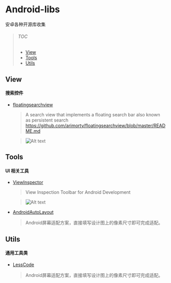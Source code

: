 # Android-libs
安卓各种开源库收集

> ###### TOC
> + [View](#view)
> + [Tools](#tools)
> + [Utils](#utils)

  
  
## View

#### 搜索控件

* [floatingsearchview][]

  > A search view that implements a floating search bar also known as persistent search https://github.com/arimorty/floatingsearchview/blob/master/README.md
  
  > ![Alt text](https://github.com/arimorty/floatingsearchview/raw/master/images/inaction.gif)

   [floatingsearchview]: https://github.com/arimorty/floatingsearchview

## Tools

#### UI 相关工具

* [ViewInspector][]

  > View Inspection Toolbar for Android Development 
  
  > ![Alt text](https://github.com/xfumihiro/ViewInspector/raw/master/images/sample.gif)

   [ViewInspector]: https://github.com/xfumihiro/ViewInspector

* [AndroidAutoLayout][]

  > Android屏幕适配方案，直接填写设计图上的像素尺寸即可完成适配。

   [AndroidAutoLayout]: https://github.com/hongyangAndroid/AndroidAutoLayout

## Utils

#### 通用工具类

* [LessCode][]

  > Android屏幕适配方案，直接填写设计图上的像素尺寸即可完成适配。

   [LessCode]: https://github.com/openproject/LessCode
